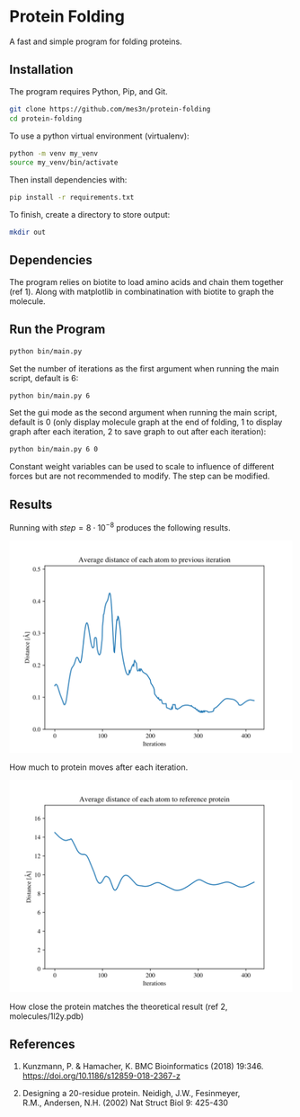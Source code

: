 # Protein Folding
A fast and simple program for folding proteins. 

## Installation
The program requires Python, Pip, and Git.

```bash
git clone https://github.com/mes3n/protein-folding
cd protein-folding
```
To use a python virtual environment (virtualenv):
```bash
python -m venv my_venv
source my_venv/bin/activate
```
Then install dependencies with:
```bash
pip install -r requirements.txt
```

To finish, create a directory to store output:
```bash
mkdir out
```

## Dependencies
The program relies on biotite to load amino acids and chain them together (ref 1). Along with matplotlib in combinatination with biotite to graph the molecule.

## Run the Program
```bash
python bin/main.py
```
Set the number of iterations as the first argument when running the main script, default is 6:
```bash
python bin/main.py 6
```

Set the gui mode as the second argument when running the main script, default is 0 (only display molecule graph at the end of folding, 1 to display graph after each iteration, 2 to save graph to out after each iteration):
```bash
python bin/main.py 6 0
```

Constant weight variables can be used to scale to influence of different forces but are not recommended to modify. The step can be modified. 

## Results

Running with $step = 8 \cdot 10^{-8}$ produces the following results.

![image](results/step_similarity.svg)

How much to protein moves after each iteration.

![image](results/ref_similarity.svg)

How close the protein matches the theoretical result (ref 2, molecules/1l2y.pdb)

## References
1. Kunzmann, P. & Hamacher, K. BMC Bioinformatics (2018) 19:346.
https://doi.org/10.1186/s12859-018-2367-z

2. Designing a 20-residue protein.
Neidigh, J.W., Fesinmeyer, R.M., Andersen, N.H. (2002) Nat Struct Biol 9: 425-430
